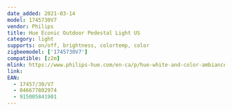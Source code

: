 ```yaml
---
date_added: 2021-03-14
model: 1745730V7
vendor: Philips
title: Hue Econic Outdoor Pedestal Light US
category: light
supports: on/off, brightness, colortemp, color
zigbeemodel: ['1745730V7']
compatible: [z2m]
mlink: https://www.philips-hue.com/en-ca/p/hue-white-and-color-ambiance-econic-outdoor-pedestal/1745730V7
link: 
EAN: 
  - 17457/30/V7
  - 046677802974
  - 915005841901
---
```

